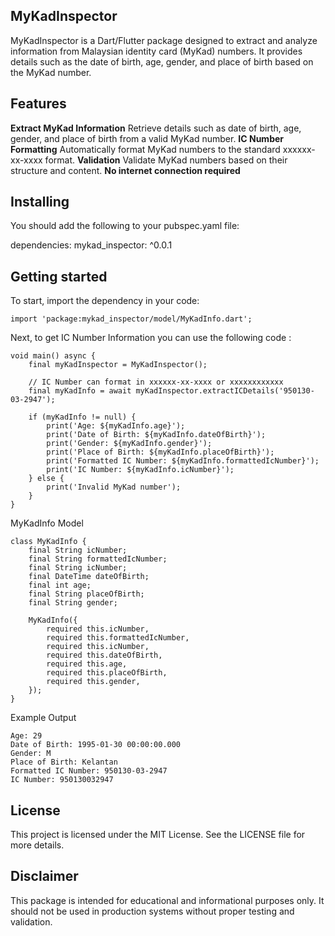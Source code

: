 <!--
This README describes the package. If you publish this package to pub.dev,
this README's contents appear on the landing page for your package.

For information about how to write a good package README, see the guide for
[writing package pages](https://dart.dev/guides/libraries/writing-package-pages).

For general information about developing packages, see the Dart guide for
[creating packages](https://dart.dev/guides/libraries/create-library-packages)
and the Flutter guide for
[developing packages and plugins](https://flutter.dev/developing-packages).
-->

## MyKadInspector
MyKadInspector is a Dart/Flutter package designed to extract and analyze information from Malaysian identity card (MyKad) numbers. It provides details such as the date of birth, age, gender, and place of birth based on the MyKad number.

## Features
**Extract MyKad Information** Retrieve details such as date of birth, age, gender, and place of birth from a valid MyKad number.
**IC Number Formatting** Automatically format MyKad numbers to the standard xxxxxx-xx-xxxx format.
**Validation**  Validate MyKad numbers based on their structure and content.
**No internet connection required**

## Installing
You should add the following to your pubspec.yaml file:

dependencies:
    mykad_inspector: ^0.0.1

## Getting started

To start, import the dependency in your code:

    import 'package:mykad_inspector/model/MyKadInfo.dart';

Next, to get IC Number Information you can use the following code :

    void main() async {
        final myKadInspector = MyKadInspector();

        // IC Number can format in xxxxxx-xx-xxxx or xxxxxxxxxxxx
        final myKadInfo = await myKadInspector.extractICDetails('950130-03-2947');
        
        if (myKadInfo != null) {
            print('Age: ${myKadInfo.age}');
            print('Date of Birth: ${myKadInfo.dateOfBirth}');
            print('Gender: ${myKadInfo.gender}');
            print('Place of Birth: ${myKadInfo.placeOfBirth}');
            print('Formatted IC Number: ${myKadInfo.formattedIcNumber}');
            print('IC Number: ${myKadInfo.icNumber}');
        } else {
            print('Invalid MyKad number');
        }
    }

MyKadInfo Model

    class MyKadInfo {
        final String icNumber;
        final String formattedIcNumber;
        final String icNumber;
        final DateTime dateOfBirth;
        final int age;
        final String placeOfBirth;
        final String gender;
    
        MyKadInfo({
            required this.icNumber,
            required this.formattedIcNumber,
            required this.icNumber,
            required this.dateOfBirth,
            required this.age,
            required this.placeOfBirth,
            required this.gender,
        });
    }

Example Output

    Age: 29
    Date of Birth: 1995-01-30 00:00:00.000
    Gender: M
    Place of Birth: Kelantan
    Formatted IC Number: 950130-03-2947
    IC Number: 950130032947

## License
This project is licensed under the MIT License. See the LICENSE file for more details.

## Disclaimer
This package is intended for educational and informational purposes only. It should not be used in production systems without proper testing and validation.
